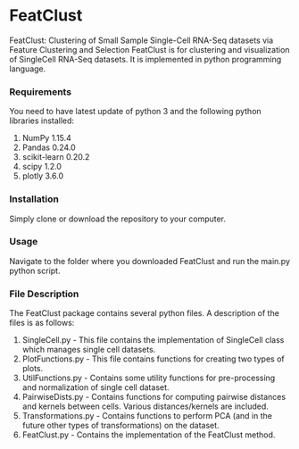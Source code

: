 # FeatClust
FeatClust: Clustering of Small Sample Single-Cell RNA-Seq datasets via Feature Clustering and Selection
FeatClust is for clustering and visualization of SingleCell RNA-Seq datasets. It is implemented in python programming language. 

### Requirements
You need to have latest update of python 3 and the following python libraries installed:
1. NumPy 1.15.4
2. Pandas 0.24.0
3. scikit-learn 0.20.2
4. scipy 1.2.0
5. plotly 3.6.0

### Installation
Simply clone or download the repository to your computer. 

### Usage
Navigate to the folder where you downloaded FeatClust and run the main.py python script.

### File Description
The FeatClust package contains several python files. A description of the files is as follows:
1. SingleCell.py - This file contains the implementation of SingleCell class which manages single cell datasets. 
2. PlotFunctions.py - This file contains functions for creating two types of plots. 
3. UtilFunctions.py - Contains some utility functions for pre-processing and normalization of single cell dataset.
4. PairwiseDists.py - Contains functions for computing pairwise distances and kernels between cells. Various distances/kernels are included.
5. Transformations.py - Contains functions to perform PCA (and in the future other types of transformations) on the dataset. 
6. FeatClust.py - Contains the implementation of the FeatClust method. 
